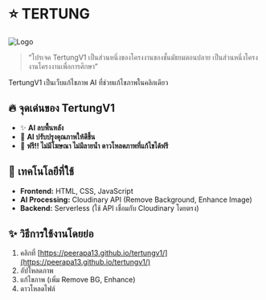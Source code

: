 # ⭐ TERTUNG

![Logo](https://peerapa13.github.io/tertungv1/img/DALL%C2%B7E%202025-01-21%2020.19.36%20-%20A%20minimalist%20and%20elegant%20logo%20design%20for%20the%20name%20'TERTUNG',%20incorporating%20unique%20shapes%20.webp)

> “โปรเจค TertungV1 เป็นส่วนหนึ่งของโครงงานของชั้นมัธยมตอนปลาย เป็นส่วนหนึ่งโครงงานโครงงานเพื่อการศึกษา”  

TertungV1 เป็นเว็บแก้ไขภาพ AI ที่ช่วยแก้ไขภาพในคลิกเดียว

## 🔥 **จุดเด่นของ TertungV1**
- ✨ **AI ลบพื้นหลัง**
- 🌟 **AI ปรับปรุงคุณภาพให้ดีขึ้น**
- 🔗 **ฟรี!! ไม่มีโฆษณา ไม่มีลายน้ำ ดาวโหลดภาพที่แก้ไขได้ฟรี**

## 🔧 **เทคโนโลยีที่ใช้**
- **Frontend:** HTML, CSS, JavaScript
- **AI Processing:** Cloudinary API (Remove Background, Enhance Image)
- **Backend:** Serverless (ใช้ API เชื่อมกับ Cloudinary โดยตรง)

## ✨ **วิธีการใช้งานโดยย่อ**
1. คลิกที่ [https://peerapa13.github.io/tertungv1/](https://peerapa13.github.io/tertungv1/)
2. อัปโหลดภาพ
3. แก้ไขภาพ (เพิ่ม Remove BG, Enhance)
4. ดาวโหลดไฟล์

